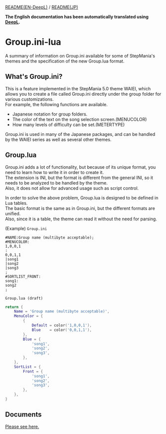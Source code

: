[README(EN-DeepL)](README.md) / [README(JP)](README_JP.md)

**The English documentation has been automatically translated using [DeepL](https://www.deepl.com/home).**

# Group.ini-lua
A summary of information on Group.ini available for some of StepMania's themes and the specification of the new Group.lua format.

## What's Group.ini?
This is a feature implemented in the StepMania 5.0 theme WAIEI, which allows you to create a file called Group.ini directly under the group folder for various customizations.  
For example, the following functions are available.
- Japanese notation for group folders.
- The color of the text on the song selection screen.(MENUCOLOR)
- How many levels of difficulty can be set.(METERTYPE)
 
Group.ini is used in many of the Japanese packages, and can be handled by the WAIEI series as well as several other themes.

## Group.lua
Group.ini adds a lot of functionality, but because of its unique format, you need to learn how to write it in order to create it.  
The extension is INI, but the format is different from the general INI, so it needs to be analyzed to be handled by the theme.  
Also, it does not allow for advanced usage such as script control.

In order to solve the above problem, Group.lua is designed to be defined in Lua tables.  
The basic format is the same as in Group.ini, but the different formats are unified.  
Also, since it is a table, the theme can read it without the need for parsing.

(Example)
`Group.ini`
```Plain Text
#NAME:Group name (multibyte acceptable);
#MENUCOLOR:
1,0,0,1
:
0,0,1,1
|song1
|song2
|song3
;
#SORTLIST_FRONT:
song1:
song2
;
```

`Group.lua (draft)`
```Lua
return {
    Name = 'Group name (multibyte acceptable)',
    MenuColor = {
        {
            Default = color('1,0,0,1'),
            Blue    = color('0,0,1,1'),
        },
        Blue = {
            'song1',
            'song2',
            'song3',
        },
    },
    SortList = {
        Front = {
            'song1',
            'song2',
            'song3',
        },
    },
}
```

## Documents
[Please see here.](doc/en/README.md)
